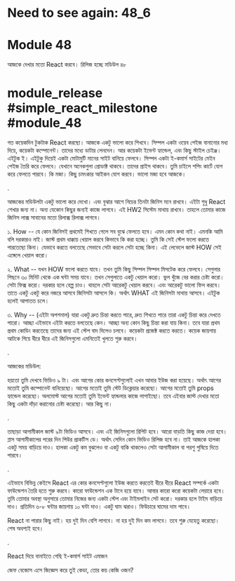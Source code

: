 # Need to see again: 48_6

# Module 48

আজকে দেখার মতো React করবে। রিলিজ হচ্ছে মডিউল ৪৮

# module_release #simple_react_milestone #module_48

গত কয়েকদিন টুকটাক React করছো। আজকে একটু ভালো করে শিখবে। সিম্পল একটা ওয়েব পেইজ বানানোর মধ্য দিয়ে, কয়েকটা কম্পোনেন্ট। তাদের মধ্যে ডাটার লেনদেন। আর কয়েকটা ইভেন্ট হ্যান্ডেল, এবং কিছু স্টাইল চেইঞ্জ। এইটুক ই। এইটুকু দিয়েই একটা মোটামুটি মানের সাইট বানিয়ে ফেলবে। সিম্পল একটা ই-কমার্স সাইটের মেইন পেইজ তৈরি করে ফেলবে। যেখানে অনেকগুলা প্রোডাক্ট থাকবে। তাদের প্রাইস থাকবে। তুমি চাইলে শপিং কার্টে যোগ করে ফেলতে পারবে। কি মজা। কিছু চমৎকার আইকন যোগ করবে। ভালো মজা হবে আজকে। 



.



আজকের মডিউলটা একটু ভালো করে দেখো। এবং বুঝার আগে নিচের তিনটা জিনিস মনে রাখবে। এইটা শুধু React শেখার জন্য না। অন্য যেকোন কিছুর জন্যই কাজে লাগবে। এই HW2 সিস্টেম মাথায় রাখবে। তাহলে তোমার কাজে জিনিস লাক্স সাবানের মতো রিলাক্স রিলাক্স লাগবে। 





১. How -- যে কোন জিনিসই প্রথমেই শিখতে গেলে সব বুঝে ফেলতে হবে। এমন কোন কথা নাই। এমনকি আমি বলি দরকারও নাই। জাস্ট প্রথম ধাক্কায় খেয়াল করবে কিভাবে কি করা হচ্ছে। তুমি কি সেই স্টেপ ফলো করতে পারতেছো কিনা। যেভাবে করতে বলতেছে সেভাবে সেটা করলে সেটা হচ্ছে কিনা। এই লেভেলে জাস্ট HOW সেই এঙ্গেলে খেয়াল করো।  



২. What -- যখন HOW ফলো করতে যাবে। তখন তুমি কিছু সিম্পল সিম্পল মিসটেক করে ফেলবে। সেগুলার পিছনে ৩০ মিনিট থেকে এক ঘন্টা সময় যাবে। তখন সেগুলাতে একটু খেয়াল করো। ভুল খুঁজে বের করার চেষ্টা করো। সেটা ফিক্স করো। দরকার হলে হেল্প চাও। থাহলে সেটা আরেকটু খেয়াল করবে। এবং আরেকটু ভালো ফিল করবে। তাতে একটু একটু করে নজরে আসবে জিনিসটা আসলে কি। অর্থাৎ WHAT এই জিনিসটা মাথায় আসবে। এইটুক হলেই আপাতত চলে। 



৩. Why -- (এইটা অপশনাল) যারা একটু দ্রুত চিন্তা করতে পারে, দ্রুত শিখতে পারে তারা একটু চিন্তা করে দেখতে পারো। আচ্ছা এইভাবে এইটা করতে বলতেছে কেন। আচ্ছা অন্য কোন কিছু চিন্তা করা যায় কিনা। তবে যারা প্রথম প্রথম কোডিং করতেছে তাদের জন্য এই স্টেপ বাদ দিলেও চলবে। কয়েকটা প্রজেক্ট করতে করতে। কয়েক জায়গায় আটকে গিয়ে ধীরে ধীরে এই জিনিসগুলো এমনিতেই খুলতে শুরু করবে।  



.



আজকের মডিউল: 

হয়তো তুমি দেখবে ভিডিও ৯ টা। এবং আগের কোর কনসেপ্টগুলোই এখন আবার ইউজ করা হয়েছে। অর্থাৎ আগের মতোই তুমি কম্পোনেন্ট বানিয়েছো। আগের মতোই তুমি স্টেট ডিক্লেয়ার করেছো। আগের মতোই তুমি props হ্যান্ডেল করেছো। অলমোস্ট আগের মতোই তুমি ইভেন্ট হ্যান্ডলার কাজে লাগাইছো। তবে এইবার জাস্ট দেখার মতো কিছু একটা দাঁড়া করানোর চেষ্টা করেছো। আর কিছু না। 



.



তাছাড়া আগামীকাল জাস্ট ৯টা ভিডিও আসবে। এবং এই জিনিসগুলো রিপিট হবে। আরো বাড়তি কিছু কাজ দেয়া হবে। প্লাস আগামীকালের পরের দিন পিউর প্রাকটিস ডে। অর্থাৎ সেদিন কোন ভিডিও রিলিজ হবে না। তাই আজকে হালকা একটু সময় বাড়িয়ে দাও। হালকা একটু কম বুঝলেও বা একটু বাকি থাকলেও সেটা আগামীকাল বা পরশু পুষিয়ে দিতে পারবে। 

 

.

এইভাবে বিভিন্ন কেইসে React এর কোর কনসেপ্টগুলো ইউজ করতে করতেই ধীরে ধীরে React সম্পর্কে একটা ফাউন্ডেশন তৈরি হতে শুরু করবে। কারো ফাউন্ডেশন এক টানে হয়ে যাবে। আবার কারো করো কয়েকটা লেয়ারে হবে। তুমি তোমার অবস্থা অনুসারে তোমার নিজের জন্য একটা স্টেপ এবং টাইমলাইন সেট করো। দরকার হলে টাইম বাড়িয়ে দাও। প্রতিদিন ৬-৮ ঘন্টার জায়গায় ১০ ঘন্টা দাও। একটু ঘাম ঝরাও। ফিউচারে ঘামের দাম পাবে। 



React না পারার কিছু নাই। হয় দুই দিন বেশি লাগবে। না হয় দুই দিন কম লাগবে। তবে শুরু যেহেতু করেছো। শেষ অবশ্যই হবে।



.



React দিয়ে বানাইতে গেছি ই-কমার্স সাইট এমাজন 

জেফ বেজোস এসে জিজ্ঞেস করে তুই কেডা, তোর কয় কেজি ওজন?

